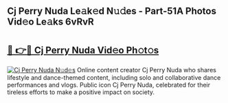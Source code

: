 ## Cj Perry Nuda Le𝚊k𝚎d N𝚞𝚍es - Part-51A Photos Vid𝚎o Le𝚊ks 6vRvR

# <h2><a href="http://fbf87fy.evod.top/?m=Cj+Perry+Nuda">🔗 👉🔴 Cj Perry Nuda Vid𝚎o Ph𝚘t𝚘s</a></h2>

[![Cj Perry Nuda N𝚞d𝚎s](https://i.imgur.com/8V9OHl7.gif)](http://fbf87fy.evod.top/?m=Cj+Perry+Nuda)
Online content creator Cj Perry Nuda who shares lifestyle and dance-themed content, including solo and collaborative dance performances and vlogs. Public icon Cj Perry Nuda, celebrated for their tireless efforts to make a positive impact on society. 
